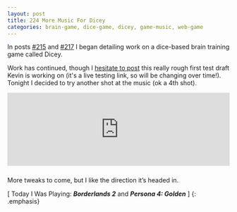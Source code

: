```yaml
---
layout: post
title: 224 More Music For Dicey
categories: brain-game, dice-game, dicey, game-music, web-game
---
```

In posts [#215](http://www.foster-douglas.com/games/215-dicey/) and [#217](http://www.foster-douglas.com/games/217-music-for-dicey/) I began detailing work on a dice-based brain training game called Dicey.

Work has continued, though I [hesitate to post](http://sandcastle.co/dicey/) this really rough first test draft Kevin is working on (it's a live testing link, so will be changing over time!).  Tonight I decided to try another shot at the music (ok a 4th shot).

<iframe width="100%" height="166" scrolling="no" frameborder="no" style="margin-bottom:10px;" src="https://w.soundcloud.com/player/?url=https%3A//api.soundcloud.com/tracks/219031612&amp;color=00aabb&amp;auto_play=false&amp;hide_related=false&amp;show_comments=true&amp;show_user=true&amp;show_reposts=false"></iframe>

More tweaks to come, but I like the direction it’s headed in.

[ Today I Was Playing: ***Borderlands 2*** and ***Persona 4: Golden*** ]
{: .emphasis}

